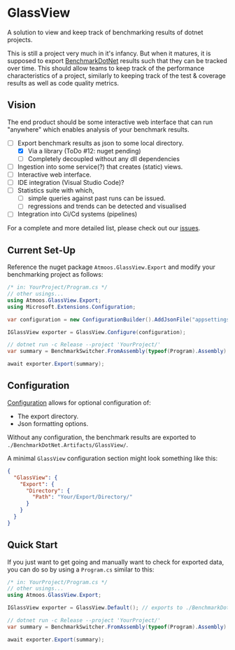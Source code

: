 # GlassView

A solution to view and keep track of benchmarking results of dotnet projects.

This is still a project very much in it's infancy. But when it matures, it is supposed to export [BenchmarkDotNet](https://github.com/dotnet/BenchmarkDotNet) results such that they can be tracked over time. This should allow teams to keep track of the performance characteristics of a project, similarly to keeping track of the test & coverage results as well as code quality metrics.

## Vision

The end product should be some interactive web interface that can run "anywhere" which enables analysis of your benchmark results.

- [ ] Export benchmark results as json to some local directory.
  - [x] Via a library (ToDo #12: nuget pending)
  - [ ] Completely decoupled without any dll dependencies
- [ ] Ingestion into some service(?) that creates (static) views.
- [ ] Interactive web interface.
- [ ] IDE integration (Visual Studio Code)?
- [ ] Statistics suite with which,
  - [ ] simple queries against past runs can be issued.
  - [ ] regressions and trends can be detected and visualised
- [ ] Integration into Ci/Cd systems (pipelines)

For a complete and more detailed list, please check out our [issues](https://github.com/atmoos/GlassView/issues).

## Current Set-Up

Reference the nuget package `Atmoos.GlassView.Export` and modify your benchmarking project as follows:

```csharp
/* in: YourProject/Program.cs */
// other usings...
using Atmoos.GlassView.Export;
using Microsoft.Extensions.Configuration;

var configuration = new ConfigurationBuilder().AddJsonFile("appsettings.json").Build();

IGlassView exporter = GlassView.Configure(configuration);

// dotnet run -c Release --project 'YourProject/'
var summary = BenchmarkSwitcher.FromAssembly(typeof(Program).Assembly).Run(args);

await exporter.Export(summary);
```

## Configuration

[Configuration](https://github.com/atmoos/GlassView/blob/main/source/GlassView.Export/Configuration/Configuration.cs) allows for optional configuration of:

- The export directory.
- Json formatting options.

Without any configuration, the benchmark results are exported to `./BenchmarkDotNet.Artifacts/GlassView/`.

A minimal `GlassView` configuration section might look something like this:

```json
{
  "GlassView": {
    "Export": {
      "Directory": {
        "Path": "Your/Export/Directory/"
      }
    }
  }
}
```

## Quick Start

If you just want to get going and manually want to check for exported data, you can do so by using a `Program.cs` similar to this:

```csharp
/* in: YourProject/Program.cs */
// other usings...
using Atmoos.GlassView.Export;

IGlassView exporter = GlassView.Default(); // exports to ./BenchmarkDotNet.Artifacts/GlassView/

// dotnet run -c Release --project 'YourProject/'
var summary = BenchmarkSwitcher.FromAssembly(typeof(Program).Assembly).Run(args);

await exporter.Export(summary);
```
